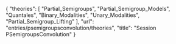 {
    "theories": [
        "Partial_Semigroups",
        "Partial_Semigroup_Models",
        "Quantales",
        "Binary_Modalities",
        "Unary_Modalities",
        "Partial_Semigroup_Lifting"
    ],
    "url": "entries/psemigroupsconvolution/theories",
    "title": "Session PSemigroupsConvolution"
}